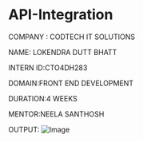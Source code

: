 # API-Integration

COMPANY : CODTECH IT SOLUTIONS

NAME: LOKENDRA DUTT BHATT

INTERN ID:CTO4DH283

DOMAIN:FRONT END DEVELOPMENT

DURATION:4 WEEKS

MENTOR:NEELA SANTHOSH


OUTPUT:
![Image](https://github.com/user-attachments/assets/436a8e65-f466-400e-8ef1-66e308f3f1c2)
